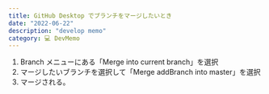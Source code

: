 ```yaml
---
title: GitHub Desktop でブランチをマージしたいとき
date: "2022-06-22"
description: "develop memo"
category: 💻 DevMemo
---
```


1. Branch メニューにある「Merge into current branch」を選択
2. マージしたいブランチを選択して「Merge addBranch into master」を選択
3. マージされる。
